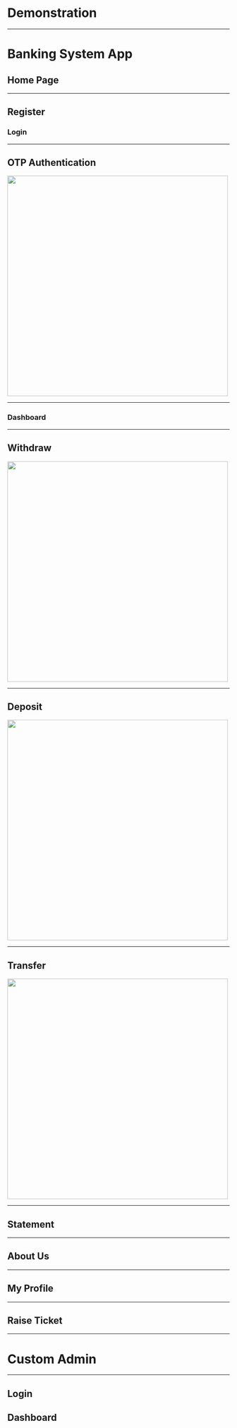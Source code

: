# Demonstration
---
# Banking System App
## Home Page

---
## Register

### Login

---
## OTP Authentication
<img src="https://github.com/user-attachments/assets/669663b0-cbe8-4661-8f69-24729f5d3f4b" height="500" />

---
### Dashboard

---
## Withdraw
<img src="https://github.com/user-attachments/assets/7e886caa-66a0-4b11-ace8-c403acb1301c" height="500" />

---
## Deposit
<img src="https://github.com/user-attachments/assets/f31abe88-8ef9-4000-bc2d-1e0c00ad308e" height="500" />

---
## Transfer
<img src="https://github.com/user-attachments/assets/69296965-5da2-46d2-af77-f19a177162a1" height="500" />

---
## Statement

---
## About Us

---
## My Profile

---
## Raise Ticket

---

# Custom Admin
---
## Login

## Dashboard

